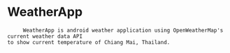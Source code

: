 # WeatherApp

         WeatherApp is android weather application using OpenWeatherMap's current weather data API
    to show current temperature of Chiang Mai, Thailand.
